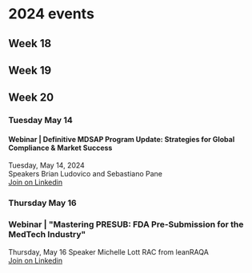 # 2024 events

## Week 18

## Week 19

## Week 20
### Tuesday May 14  
#### Webinar | Definitive MDSAP Program Update: Strategies for Global Compliance & Market Success
Tuesday, May 14, 2024  
Speakers Brian Ludovico and Sebastiano Pane    
[Join on Linkedin](https://www.linkedin.com/events/definitivemdsapprogramupdate7185670365665275905/?lipi=urn%3Ali%3Apage%3Ad_flagship3_pulse_read%3BFUV3DjnyRYuNWlwBxsZaeg%3D%3D)

### Thursday May 16  
### Webinar | "Mastering PRESUB: FDA Pre-Submission for the MedTech Industry" 
Thursday, May 16
Speaker Michelle Lott RAC from leanRAQA  
[Join on Linkedin](https://www.linkedin.com/events/masteringpresub-fdapre-submissi7188646895731257346/?lipi=urn%3Ali%3Apage%3Ad_flagship3_pulse_read%3BS4YSR%2FGcQXGRByyIWoumtA%3D%3D)

